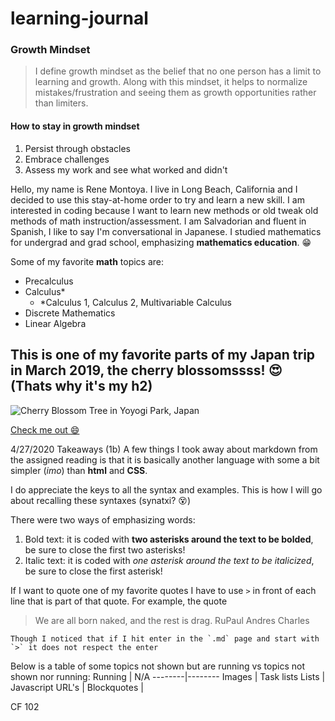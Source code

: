 # learning-journal

### Growth Mindset
>I define growth mindset as the belief that no one person has a limit to learning and growth. Along with this mindset, it helps to normalize mistakes/frustration and seeing them as growth opportunities rather than limiters. 

#### How to stay in growth mindset
1. Persist through obstacles
1. Embrace challenges
1. Assess my work and see what worked and didn't

Hello, my name is Rene Montoya. I live in Long Beach, California and I decided to use this stay-at-home order to try and learn a new skill. I am interested in coding because I want to learn new methods or old tweak old methods of math instruction/assessment. I am Salvadorian and fluent in Spanish, I like to say I'm conversational in Japanese. I studied mathematics for undergrad and grad school, emphasizing **mathematics education**. :grin:

Some of my favorite **math** topics are:
- Precalculus
- Calculus\*
  - \*Calculus 1, Calculus 2, Multivariable Calculus
- Discrete Mathematics
- Linear Algebra

## This is one of my favorite parts of my Japan trip in March 2019, the cherry blossomssss! :heart_eyes: (Thats why it's my h2)
![Cherry Blossom Tree in Yoyogi Park, Japan](https://user-images.githubusercontent.com/64452534/80455555-d53fc700-88e0-11ea-9654-056d942b6eaa.png)

[Check me out :smile:](https://github.com/rmmo14) 

4/27/2020 Takeaways (1b)
A few things I took away about markdown from the assigned reading is that it is basically another language with some a bit simpler (*imo*) than **html** and **CSS**.  

I do appreciate the keys to all the syntax and examples. This is how I will go about recalling these syntaxes (synatxi? :dizzy_face:)

There were two ways of emphasizing words:
1. Bold text: it is coded with **two asterisks around the text to be bolded**, be sure to close the first two asterisks!
1. Italic text: it is coded with *one asterisk around the text to be italicized*, be sure to close the first asterisk!

If I want to quote one of my favorite quotes I have to use `>` in front of each line that is part of that quote. For example, the quote
>We are all born naked,
>and the rest is drag.
>RuPaul Andres Charles 

```Though I noticed that if I hit enter in the `.md` page and start with `>` it does not respect the enter```

Below is a table of some topics not shown but are running vs topics not shown nor running:
Running | N/A
--------|--------
Images | Task lists
Lists | Javascript
URL's |
Blockquotes | 

CF 102
